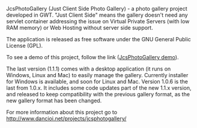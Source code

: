 JcsPhotoGallery (Just Client Side Photo Gallery) - a photo gallery project developed in GWT. "Just Client Side" means the gallery doesn't need any servlet container addressing the issue on Virtual Private Servers (with low RAM memory) or Web Hosting without server side support.

The application is released as free software under the GNU General Public License (GPL).

To see a demo of this project, follow the link ([JcsPhotoGallery demo](http://www.dancioi.net/projects/jcsphotogallery/demo/Jcsphotogallery.html)).

The last version (1.1.1) comes with a desktop application (it runs on Windows, Linux and Mac) to easily manage the gallery. Currently installer for Windows is available, and soon for Linux and Mac.
Version 1.0.6 is the last from 1.0.x. It includes some code updates part of the new 1.1.x version, and released to keep compatibility with the previous gallery format, as the new gallery format has been changed.

For more information about this project go to http://www.dancioi.net/projects/jcsphotogallery/